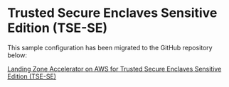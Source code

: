# Trusted Secure Enclaves Sensitive Edition (TSE-SE)

This sample configuration has been migrated to the GitHub repository below: <br>

[Landing Zone Accelerator on AWS for Trusted Secure Enclaves Sensitive Edition (TSE-SE)](https://github.com/aws-samples/landing-zone-accelerator-on-aws-for-tse-se)
